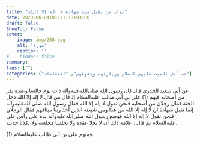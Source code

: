 ```yaml
---
title: "ثواب من تقبل منه شهادة لا إله إلا الله"
date: 2023-06-04T01:21:13+03:00
draft: false
ShowToc: False
cover:
    image: img/255.jpg
    alt: 'صورة'
    caption: ''
#    hidden: false
summary: 
tags: [""]
categories: ["حب أهل البيت عليهم السلام وزيارتهم وحقوقهم", "اعتقادات"]
---
```

عن أبي سعيد الخدري قال كان رسول الله صلى‌الله‌عليه‌وآله
ذات يوم جالسا وعنده نفر من أصحابه فيهم (1) علي بن أبي طالب عليه‌السلام
إذ قال من قال لا إله إلا الله دخل الجنة فقال رجلان من أصحابه فنحن
نقول لا إله إلا الله فقال رسول الله صلى‌الله‌عليه‌وآله إنما تقبل شهادة ان لا إله إلا
الله من هذا ومن شيعته الذين أخذ ربنا ميثاقهم فقال الرجلان فنحن نقول
لا إله إلا الله فوضع رسول الله صلى‌الله‌عليه‌وآله يده على رأس علي عليه‌السلام ثم قال : علامة
ذلك أن لا تحلا عقده ولا تجلسا مجلسه ولا تكذبا حديثه.

(1) فمنهم علي بن أبي طالب عليه‌السلام.